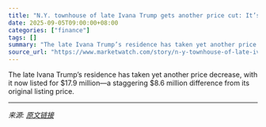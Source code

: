 ```yaml
---
title: "N.Y. townhouse of late Ivana Trump gets another price cut: It’s now listed for $17.9 million"
date: 2025-09-05T09:00:00+08:00
categories: ["finance"]
tags: []
summary: "The late Ivana Trump’s residence has taken yet another price decrease, with it now listed for $17.9 million—a staggering $8.6 million difference from its original listing price."
source_url: "https://www.marketwatch.com/story/n-y-townhouse-of-late-ivana-trump-gets-another-price-cut-its-now-listed-for-17-9-million-0973d7c4?mod=mw_rss_topstories"
---
```


The late Ivana Trump’s residence has taken yet another price decrease, with it now listed for $17.9 million—a staggering $8.6 million difference from its original listing price.

---

*来源: [原文链接](https://www.marketwatch.com/story/n-y-townhouse-of-late-ivana-trump-gets-another-price-cut-its-now-listed-for-17-9-million-0973d7c4?mod=mw_rss_topstories)*
